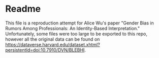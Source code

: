 # Readme

This file is a reproduction attempt for Alice Wu's paper "Gender Bias in Rumors Among Professionals: An Identity-Based Interpretation." 
Unfortunately, some files were too large to be exported to this repo, however all the original data can be found on https://dataverse.harvard.edu/dataset.xhtml?persistentId=doi:10.7910/DVN/BLEBHI.
